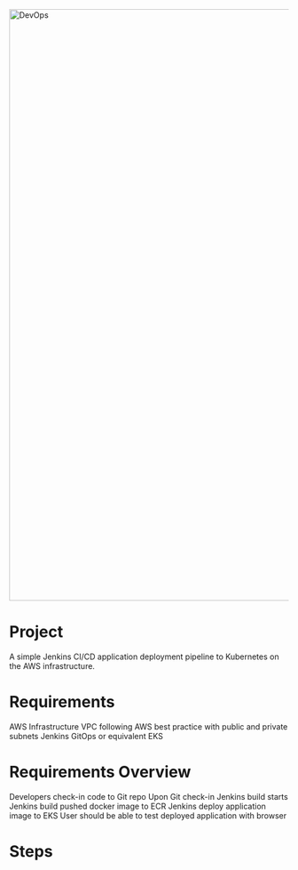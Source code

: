 <img width="1064" alt="DevOps" src="https://github.com/profebass99/jenkins-terraform-eks/assets/104143346/960fade6-bac1-4e5e-8bad-776598701de6">


# Project
A simple Jenkins CI/CD application deployment pipeline to Kubernetes on the AWS infrastructure.

# Requirements
AWS Infrastructure
VPC following AWS best practice with public and private subnets
Jenkins
GitOps or equivalent
EKS

# Requirements Overview
Developers check-in code to Git repo
Upon Git check-in Jenkins build starts
Jenkins build pushed docker image to ECR
Jenkins deploy application image to EKS
User should be able to test deployed application with browser

# Steps 
